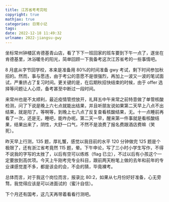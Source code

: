 ```yaml
---
title: 江苏省考考完啦
copyright: true
mathjax: true
categories: 日常小记
tags: 
date: 2022-12-18 11:49:32
urlname: 2022-jiangsu-gwy
---
```


坐标常州钟楼区肯德基青山店，看了下下一班回家的班车要到下午一点了，遂坐在肯德基里，沐浴暖冬的阳光，简单回顾一下我备考这次江苏省考的一些事情吧。

<!--more-->

8 月底从字节回学校，本来是准备用 80%的时间准备 gwy 考试，剩下时间参加秋招的。然而，事与愿违，由于考公的意愿不是很强烈，再加上一波又一波的笔试面试，严重挤占了复习时间。更关键的是，在后期秋招快结束的时候，由于 offer 选择等问题让人心烦，备考甚至中断过一段时间。

来常州也是不太顺利，最近疫情管控放开，礼拜五中午来常之前特意做了单管核酸检测，问了下说是晚上六七点就能出结果，并且听朋友说如果第二天早上八点不出结果，就是阳了。等啊等，到晚上七八点了反复查看核酸结果，无。十一点睡前再看了一次，还是无，睡吧，能咋办呢。第二天一早，醒来第一件事就是看核酸结果，结果出来了，阴性，大舒一口气，不然不是浪费了报名费跟酒店费嘛（笑死）。

昨天早上行测，135 题，厚礼蟹，感觉以我目前的水平 120 分钟做完 125 题是个极限了，还有浙江省考竟然 115 题，晕。下午申论，写了三小时小学生写作，不得不说我的字写的太挫了，以后有空可以练练（flag 已立），不过以后有小孩这个一定要放到高优项。今天上午刚考完专业科目，跟前两天粉笔上做的去年和前年的专业课感觉差不多，都是该会的会，不会的猜，毕竟裸考。

总体而言，对于我这个岗位而言，报录比 80:2，如果从七月份好好准备，心无旁骛，我觉得应该是可以进面试的（蜜汁自信）。

下个月还有国考，这几天再带着看看行测吧。

